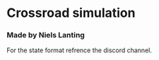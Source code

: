 # Crossroad simulation
### Made by Niels Lanting

For the state format refrence the discord channel.

